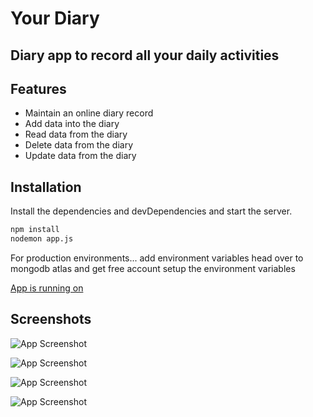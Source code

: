 # Your Diary
## Diary app to record all your daily activities


## Features
- Maintain an online diary record 
- Add data into the diary
- Read data from the diary
- Delete data from the diary
- Update data from the diary

## Installation
Install the dependencies and devDependencies and start the server.

```sh
npm install 
nodemon app.js
```

For production environments...
add environment variables
head over to mongodb atlas and get free account
setup the environment variables

[App is running on](https://localhost:3000)


## Screenshots

![App Screenshot](https://user-images.githubusercontent.com/60291173/176207454-516647e0-333b-4030-bb3e-5f7fcbe50017.png)


![App Screenshot](https://user-images.githubusercontent.com/60291173/176207633-359faa23-7868-423b-b936-f3376358d6ef.png)

![App Screenshot](https://user-images.githubusercontent.com/60291173/176207778-08b19271-d4a5-440d-9cc1-8a5769b52ae0.png)

![App Screenshot](https://user-images.githubusercontent.com/60291173/176207898-c74cb6d6-592d-4d87-83fb-57c9dc188638.png)
